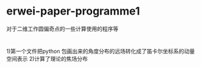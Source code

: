 # erwei-paper-programme1
对于二维工作圆偏奇点的一些计算使用的程序等
#
1)第一个文件把python 包画出来的角度分布的远场转化成了笛卡尔坐标系的动量空间表示
2)计算了理论的焦场分布
